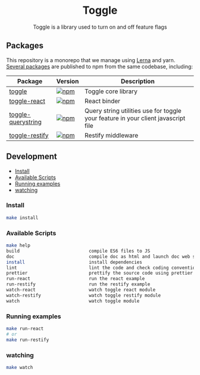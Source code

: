 <h1 align="center">
  Toggle
</h1>

<p align="center">
Toggle is a library used to turn on and off feature flags
</p>

## Packages
This repository is a monorepo that we manage using [Lerna](https://github.com/lerna/lerna) and yarn. [Several packages](/packages) are published to npm from the same codebase, including:

| Package         | Version     | Description    |
| --------------- | ----------- | -------------- |
| [toggle](/packages/toggle)          | [![npm](https://img.shields.io/npm/v/@mathdoy/toggle.svg?style=flat-square)](https://www.npmjs.com/package/@mathdoy/toggle)       | Toggle core library |
| [toggle-react](/packages/toggle-react)    | [![npm](https://img.shields.io/npm/v/@mathdoy/toggle-react.svg?style=flat-square)](https://www.npmjs.com/package/@mathdoy/toggle-react)       | React binder |
| [toggle-querystring](/packages/toggle-querystring)    | [![npm](https://img.shields.io/npm/v/@mathdoy/toggle-querystring.svg?style=flat-square)](https://www.npmjs.com/package/@mathdoy/toggle-querystring)       | Query string utilities use for toggle your feature in your client javascript file |
| [toggle-restify](/packages/toggle-restify) | [![npm](https://img.shields.io/npm/v/@mathdoy/toggle-restify.svg?style=flat-square)](https://www.npmjs.com/package/@mathdoy/toggle-restify)        | Restify middleware |



## Development

- [Install](#install)
- [Available Scripts](#available-scripts)
- [Running examples](#running-examples)
- [watching](#watching)


### Install

```bash
make install
```

### Available Scripts
```bash
make help
build                          compile ES6 files to JS
doc                            compile doc as html and launch doc web server
install                        install dependencies
lint                           lint the code and check coding conventions
prettier                       prettify the source code using prettier
run-react                      run the react example
run-restify                    run the restify example
watch-react                    watch toggle react module
watch-restify                  watch toggle restify module
watch                          watch toggle module
```

### Running examples

```bash
make run-react
# or
make run-restify
```

### watching
```bash
make watch
```

